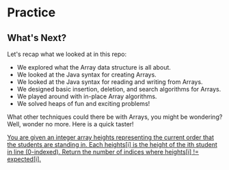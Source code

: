 # Practice

## What's Next?

Let's recap what we looked at in this repo:

- We explored what the Array data structure is all about.
- We looked at the Java syntax for creating Arrays.
- We looked at the Java syntax for reading and writing from Arrays.
- We designed basic insertion, deletion, and search algorithms for Arrays.
- We played around with in-place Array algorithms.
- We solved heaps of fun and exciting problems!

What other techniques could there be with Arrays, you might be wondering? Well, wonder no more. Here is a quick taster!

[You are given an integer array heights representing the current order that the students are standing in. Each heights[i] is the height of the ith student in line (0-indexed). Return the number of indices where heights[i] != expected[i].](https://github.com/keldavis/Java-Practice/tree/master/Google%20Interview%20Prep/Data%20Structures/arrays/6.%20Practice/Height%20Checker)

